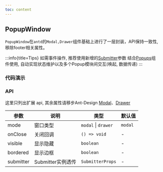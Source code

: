 ```yaml
---
toc: content
---
```


## PopupWindow

`PopupWindow`在`antd`的`Modal,Drawer`组件基础上进行了一层封装，API保持一致性, 移除footer相关属性。

:::info{title=Tips} 
如需事件操作, 推荐使用新增的[Submitter](/components/submitter)参数 
结合[Popups](/components/popups)组件使用, 自动实现状态维护以及多个Popup模块间交互(唤起, 数据传递)
:::

### 代码演示

<code src="./demos/base.tsx" title="基本使用" background="#f6f7f9"></code>

<code src="../Popups/demos/form.tsx" title="Popups+PopupWindow+Submitter组合使用" ></code>

### API

这里只列出扩展 api,
其余属性请移步Ant-Design [Modal](https://ant-design.gitee.io/components/modal-cn/#API)、[Drawer](https://ant-design.gitee.io/components/drawer-cn/#API)

| 参数    | 说明     | 类型               | 默认值  |
| ------- | -------- | ------------------ | ------- |
| mode    | 窗口类型 | `modal` \| `drawer` | `modal` |
| onClose | 关闭回调 | `() => void`       | - |
| visible | 显示隐藏 | `boolean`       | - |
| bordered | 显示边框 | `boolean`       | - |
| submitter | Submitter实例透传 | `SubmitterProps`       | - |

